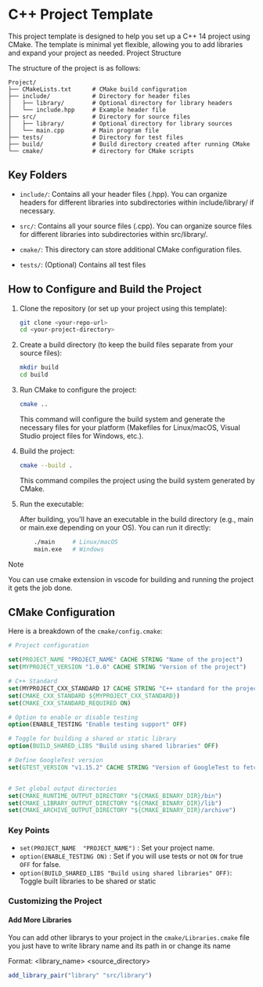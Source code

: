 # C++ Project Template

This project template is designed to help you set up a C++ 14 project using CMake. The template is minimal yet flexible, allowing you to add libraries and expand your project as needed.
Project Structure

The structure of the project is as follows:

```structure
Project/
├── CMakeLists.txt      # CMake build configuration
├── include/            # Directory for header files
│   ├── library/        # Optional directory for library headers
│   └── include.hpp     # Example header file
├── src/                # Directory for source files
│   ├── library/        # Optional directory for library sources
│   └── main.cpp        # Main program file
├── tests/              # Directory for test files
├── build/              # Build directory created after running CMake
└── cmake/              # directory for CMake scripts
```

## Key Folders

- `include/`: Contains all your header files (.hpp). You can organize headers for different libraries into subdirectories within include/library/ if necessary.

- `src/`: Contains all your source files (.cpp). You can organize source files for different libraries into subdirectories within src/library/.

- `cmake/`: This directory can store additional CMake configuration files.
- `tests/`: (Optional) Contains all test files

## How to Configure and Build the Project

1. Clone the repository (or set up your project using this template):

   ```bash
   git clone <your-repo-url>
   cd <your-project-directory>
   ```

2. Create a build directory (to keep the build files separate from your source files):

   ```bash
   mkdir build
   cd build
   ```

3. Run CMake to configure the project:

   ```bash
   cmake ..
   ```

   This command will configure the build system and generate the necessary files for your platform (Makefiles for Linux/macOS, Visual Studio project files for Windows, etc.).

4. Build the project:

   ```bash
   cmake --build .
   ```

   This command compiles the project using the build system generated by CMake.

5. Run the executable:

   After building, you'll have an executable in the build directory (e.g., main or main.exe depending on your OS). You can run it directly:

   ```bash
       ./main     # Linux/macOS
       main.exe   # Windows
   ```

> [!NOTE]
> You can use cmake extension in vscode for building and running the project it gets the job done.

## CMake Configuration

Here is a breakdown of the `cmake/config.cmake`:

```cmake
# Project configuration

set(PROJECT_NAME "PROJECT_NAME" CACHE STRING "Name of the project")
set(MYPROJECT_VERSION "1.0.0" CACHE STRING "Version of the project")

# C++ Standard
set(MYPROJECT_CXX_STANDARD 17 CACHE STRING "C++ standard for the project")
set(CMAKE_CXX_STANDARD ${MYPROJECT_CXX_STANDARD})
set(CMAKE_CXX_STANDARD_REQUIRED ON)

# Option to enable or disable testing
option(ENABLE_TESTING "Enable testing support" OFF)

# Toggle for building a shared or static library
option(BUILD_SHARED_LIBS "Build using shared libraries" OFF)

# Define GoogleTest version
set(GTEST_VERSION "v1.15.2" CACHE STRING "Version of GoogleTest to fetch")


# Set global output directories
set(CMAKE_RUNTIME_OUTPUT_DIRECTORY "${CMAKE_BINARY_DIR}/bin")
set(CMAKE_LIBRARY_OUTPUT_DIRECTORY "${CMAKE_BINARY_DIR}/lib")
set(CMAKE_ARCHIVE_OUTPUT_DIRECTORY "${CMAKE_BINARY_DIR}/archive")

```

### Key Points

- `set(PROJECT_NAME  "PROJECT_NAME")` : Set your project name.
- `option(ENABLE_TESTING ON)` : Set if you will use tests or not `ON` for true `OFF` for false.
- `option(BUILD_SHARED_LIBS "Build using shared libraries" OFF)`: Toggle built libraries to be shared or static

### Customizing the Project

#### Add More Libraries

You can add other librarys to your project in the `cmake/Libraries.cmake` file you just have to write library name and its path in or change its name

Format: <library_name> <source_directory>

```cmake
add_library_pair("library" "src/library")

```
